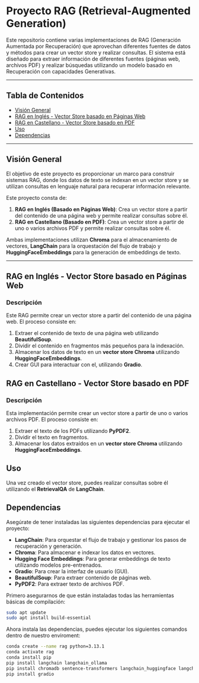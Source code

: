 # Proyecto RAG (Retrieval-Augmented Generation)

Este repositorio contiene varias implementaciones de RAG (Generación Aumentada por Recuperación) que aprovechan diferentes fuentes de datos y métodos para crear un vector store y realizar consultas. El sistema está diseñado para extraer información de diferentes fuentes (páginas web, archivos PDF) y realizar búsquedas utilizando un modelo basado en Recuperación con capacidades Generativas.

---

## Tabla de Contenidos

- [Visión General](#visión-general)
- [RAG en Inglés - Vector Store basado en Páginas Web](#rag-en-inglés---vector-store-basado-en-páginas-web)
- [RAG en Castellano - Vector Store basado en PDF](#rag-en-castellano---vector-store-basado-en-pdf)
- [Uso](#uso)
- [Dependencias](#dependencias)

---

## Visión General

El objetivo de este proyecto es proporcionar un marco para construir sistemas RAG, donde los datos de texto se indexan en un vector store y se utilizan consultas en lenguaje natural para recuperar información relevante.

Este proyecto consta de:

1. **RAG en Inglés (Basado en Páginas Web)**: Crea un vector store a partir del contenido de una página web y permite realizar consultas sobre él.
2. **RAG en Castellano (Basado en PDF)**: Crea un vector store a partir de uno o varios archivos PDF y permite realizar consultas sobre él.

Ambas implementaciones utilizan **Chroma** para el almacenamiento de vectores, **LangChain** para la orquestación del flujo de trabajo y **HuggingFaceEmbeddings** para la generación de embeddings de texto.

---

## RAG en Inglés - Vector Store basado en Páginas Web

### Descripción

Este RAG permite crear un vector store a partir del contenido de una página web. El proceso consiste en:

1. Extraer el contenido de texto de una página web utilizando **BeautifulSoup**.
2. Dividir el contenido en fragmentos más pequeños para la indexación.
3. Almacenar los datos de texto en un **vector store Chroma** utilizando **HuggingFaceEmbeddings**.
4. Crear GUI para interactuar con el, utilizando **Gradio**.

## RAG en Castellano - Vector Store basado en PDF

### Descripción

Esta implementación permite crear un vector store a partir de uno o varios archivos PDF. El proceso consiste en:

1. Extraer el texto de los PDFs utilizando **PyPDF2**.
2. Dividir el texto en fragmentos.
3. Almacenar los datos extraídos en un **vector store Chroma** utilizando **HuggingFaceEmbeddings**.

## Uso

Una vez creado el vector store, puedes realizar consultas sobre él utilizando el **RetrievalQA** de **LangChain**.
## Dependencias

Asegúrate de tener instaladas las siguientes dependencias para ejecutar el proyecto:

- **LangChain**: Para orquestar el flujo de trabajo y gestionar los pasos de recuperación y generación.
- **Chroma**: Para almacenar e indexar los datos en vectores.
- **Hugging Face Embeddings**: Para generar embeddings de texto utilizando modelos pre-entrenados.
- **Gradio**: Para crear la interfaz de usuario (GUI).
- **BeautifulSoup**: Para extraer contenido de páginas web.
- **PyPDF2**: Para extraer texto de archivos PDF.

Primero asegurarnos de que están instaladas todas las herramientas básicas de compilación:
```bash
sudo apt update
sudo apt install build-essential
````

Ahora instala las dependencias, puedes ejecutar los siguientes comandos dentro de nuestro enviroment:
```bash
conda create --name rag python=3.13.1
conda activate rag
conda install pip
pip install langchain langchain_ollama
pip install chromadb sentence-transformers langchain_huggingface langchain_chroma langchain PyPDF2 requests BeautifulSoup4
pip install gradio
````
